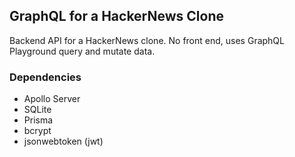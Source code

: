 ## GraphQL for a HackerNews Clone

Backend API for a HackerNews clone. No front end, uses GraphQL Playground query and mutate data.

### Dependencies

- Apollo Server
- SQLite
- Prisma
- bcrypt
- jsonwebtoken (jwt)
